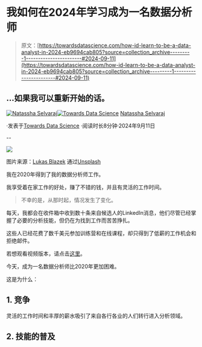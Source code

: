 # 我如何在2024年学习成为一名数据分析师

> 原文：[https://towardsdatascience.com/how-id-learn-to-be-a-data-analyst-in-2024-eb9694cab805?source=collection_archive---------1-----------------------#2024-09-11](https://towardsdatascience.com/how-id-learn-to-be-a-data-analyst-in-2024-eb9694cab805?source=collection_archive---------1-----------------------#2024-09-11)

## …如果我可以重新开始的话。

[](https://natassha6789.medium.com/?source=post_page---byline--eb9694cab805--------------------------------)[![Natassha Selvaraj](../Images/adea0c904ea1a62e8961d82e4d0dd643.png)](https://natassha6789.medium.com/?source=post_page---byline--eb9694cab805--------------------------------)[](https://towardsdatascience.com/?source=post_page---byline--eb9694cab805--------------------------------)[![Towards Data Science](../Images/a6ff2676ffcc0c7aad8aaf1d79379785.png)](https://towardsdatascience.com/?source=post_page---byline--eb9694cab805--------------------------------) [Natassha Selvaraj](https://natassha6789.medium.com/?source=post_page---byline--eb9694cab805--------------------------------)

·发表于[Towards Data Science](https://towardsdatascience.com/?source=post_page---byline--eb9694cab805--------------------------------) ·阅读时长8分钟·2024年9月11日

--

![](../Images/77065bd7422a1d64420f72e57b48a558.png)

图片来源：[Lukas Blazek](https://unsplash.com/@goumbik?utm_content=creditCopyText&utm_medium=referral&utm_source=unsplash) 通过[Unsplash](https://unsplash.com/photos/turned-on-black-and-grey-laptop-computer-mcSDtbWXUZU?utm_content=creditCopyText&utm_medium=referral&utm_source=unsplash)

我在2020年得到了我的数据分析师工作。

我享受着在家工作的好处，赚了不错的钱，并且有灵活的工作时间。

> 不幸的是，从那时起，情况发生了变化。

每天，我都会在收件箱中收到数十条来自候选人的LinkedIn消息，他们尽管已经掌握了必要的分析技能，但仍在为找到工作而苦苦挣扎。

这些人已经花费了数千美元参加训练营和在线课程，却只得到了低薪的工作机会和拒绝邮件。

若想观看视频版本，请点击[这里](https://youtu.be/Ok38GBwxwPI?si=jya6hrJfp__GHTfs)。

今天，成为一名数据分析师比2020年更加困难。

这是为什么：

## 1\. 竞争

灵活的工作时间和丰厚的薪水吸引了来自各行各业的人们转行进入分析领域。

## 2\. 技能的普及
